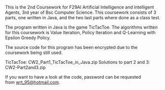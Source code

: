 This is the 2nd Coursework for F29AI Artificial Intelligence and Intelligent Agents, 3rd year of Bsc Computer Science.
This coursework consists of 3 parts, one written in Java, and the two last parts where done as a class test. 

The program written in Java is the game TicTacToe. The algorithms written for this coursework is Value Iteration, Policy Iteration and Q-Learning with Epsilon Greedy Policy. 

The source code for this program has been encrypted due to the coursework being still used.

TicTacToe: CW2_Part1_TicTacToe_in_Java.zip 
Solutions to part 2 and 3: CW2-Part2and3.zip

If you want to have a look at the code, password can be requested from wrt_95@hotmail.com.
